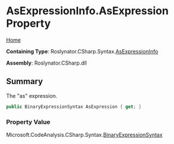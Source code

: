 # AsExpressionInfo\.AsExpression Property

[Home](../../../../../README.md)

**Containing Type**: Roslynator\.CSharp\.Syntax\.[AsExpressionInfo](../README.md)

**Assembly**: Roslynator\.CSharp\.dll

## Summary

The "as" expression\.

```csharp
public BinaryExpressionSyntax AsExpression { get; }
```

### Property Value

Microsoft\.CodeAnalysis\.CSharp\.Syntax\.[BinaryExpressionSyntax](https://docs.microsoft.com/en-us/dotnet/api/microsoft.codeanalysis.csharp.syntax.binaryexpressionsyntax)

